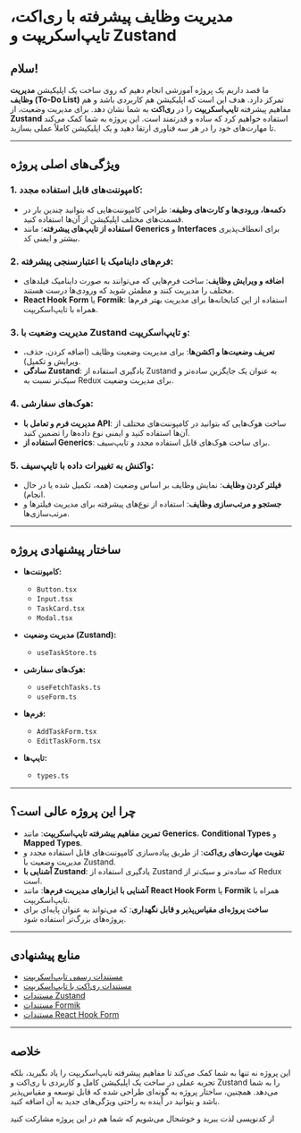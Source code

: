 # مدیریت وظایف پیشرفته با ری‌اکت، تایپ‌اسکریپت و Zustand

## سلام!

ما قصد داریم یک پروژه آموزشی انجام دهیم که روی ساخت یک اپلیکیشن **مدیریت وظایف (To-Do List)** تمرکز دارد. هدف این است که اپلیکیشن هم کاربردی باشد و هم مفاهیم پیشرفته **تایپ‌اسکریپت** را در **ری‌اکت** به شما نشان دهد. برای مدیریت وضعیت، از **Zustand** استفاده خواهیم کرد که ساده و قدرتمند است. این پروژه به شما کمک می‌کند تا مهارت‌های خود را در هر سه فناوری ارتقا دهید و یک اپلیکیشن کاملاً عملی بسازید.

---

## ویژگی‌های اصلی پروژه

### 1. **کامپوننت‌های قابل استفاده مجدد:**
   - **دکمه‌ها، ورودی‌ها و کارت‌های وظیفه**: طراحی کامپوننت‌هایی که بتوانید چندین بار در قسمت‌های مختلف اپلیکیشن از آن‌ها استفاده کنید.
   - **استفاده از تایپ‌های پیشرفته**: مانند **Generics** و **Interfaces** برای انعطاف‌پذیری بیشتر و ایمنی کد.

### 2. **فرم‌های داینامیک با اعتبارسنجی پیشرفته:**
   - **اضافه و ویرایش وظایف**: ساخت فرم‌هایی که می‌توانند به صورت داینامیک فیلدهای مختلف را مدیریت کنند و مطمئن شوید که ورودی‌ها درست هستند.
   - **React Hook Form** یا **Formik**: استفاده از این کتابخانه‌ها برای مدیریت بهتر فرم‌ها همراه با تایپ‌اسکریپت.

### 3. **مدیریت وضعیت با Zustand و تایپ‌اسکریپت:**
   - **تعریف وضعیت‌ها و اکشن‌ها**: برای مدیریت وضعیت وظایف (اضافه کردن، حذف، ویرایش و تکمیل).
   - **سادگی Zustand**: یادگیری استفاده از Zustand به عنوان یک جایگزین ساده‌تر و سبک‌تر نسبت به Redux برای مدیریت وضعیت.

### 4. **هوک‌های سفارشی:**
   - **مدیریت فرم و تعامل با API**: ساخت هوک‌هایی که بتوانید در کامپوننت‌های مختلف از آن‌ها استفاده کنید و ایمنی نوع داده‌ها را تضمین کنید.
   - **استفاده از Generics**: برای ساخت هوک‌های قابل استفاده مجدد و تایپ‌سیف.

### 5. **واکنش به تغییرات داده با تایپ‌سیف:**
   - **فیلتر کردن وظایف**: نمایش وظایف بر اساس وضعیت (همه، تکمیل شده یا در حال انجام).
   - **جستجو و مرتب‌سازی وظایف**: استفاده از نوع‌های پیشرفته برای مدیریت فیلترها و مرتب‌سازی‌ها.

---

## ساختار پیشنهادی پروژه

- **کامپوننت‌ها:**
  - `Button.tsx`
  - `Input.tsx`
  - `TaskCard.tsx`
  - `Modal.tsx`

- **مدیریت وضعیت (Zustand):**
  - `useTaskStore.ts`

- **هوک‌های سفارشی:**
  - `useFetchTasks.ts`
  - `useForm.ts`

- **فرم‌ها:**
  - `AddTaskForm.tsx`
  - `EditTaskForm.tsx`

- **تایپ‌ها:**
  - `types.ts`

---

## چرا این پروژه عالی است؟

- **تمرین مفاهیم پیشرفته تایپ‌اسکریپت**: مانند **Generics**، **Conditional Types** و **Mapped Types**.
- **تقویت مهارت‌های ری‌اکت**: از طریق پیاده‌سازی کامپوننت‌های قابل استفاده مجدد و مدیریت وضعیت با Zustand.
- **آشنایی با Zustand**: یادگیری استفاده از Zustand که ساده‌تر و سبک‌تر از Redux است.
- **آشنایی با ابزارهای مدیریت فرم‌ها**: مانند **React Hook Form** یا **Formik** همراه با تایپ‌اسکریپت.
- **ساخت پروژه‌ای مقیاس‌پذیر و قابل نگهداری**: که می‌تواند به عنوان پایه‌ای برای پروژه‌های بزرگ‌تر استفاده شود.

---

## منابع پیشنهادی

- [مستندات رسمی تایپ‌اسکریپت](https://www.typescriptlang.org/docs/)
- [مستندات ری‌اکت با تایپ‌اسکریپت](https://react-typescript-cheatsheet.netlify.app/)
- [مستندات Zustand](https://github.com/pmndrs/zustand)
- [مستندات Formik](https://formik.org/docs)
- [مستندات React Hook Form](https://react-hook-form.com/)

---

## خلاصه

این پروژه نه تنها به شما کمک می‌کند تا مفاهیم پیشرفته تایپ‌اسکریپت را یاد بگیرید، بلکه تجربه عملی در ساخت یک اپلیکیشن کامل و کاربردی با ری‌اکت و Zustand را به شما می‌دهد. همچنین، ساختار پروژه به گونه‌ای طراحی شده که قابل توسعه و مقیاس‌پذیر باشد و بتوانید در آینده به راحتی ویژگی‌های جدید به آن اضافه کنید.

از کدنویسی لذت ببرید و خوشحال می‌شویم که شما هم در این پروژه مشارکت کنید

